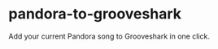 pandora-to-grooveshark
======================

Add your current Pandora song to Grooveshark in one click.